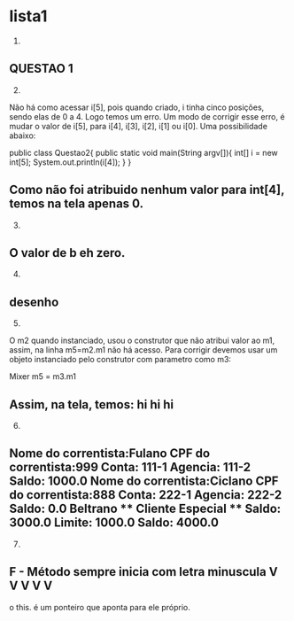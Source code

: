 # lista1

1.
QUESTAO 1
------------------------------------------------------------------------------
2.
Não há como acessar i[5], pois quando criado, i tinha cinco posições, sendo elas de 0 a 4. Logo temos um erro.
Um modo de corrigir esse erro, é mudar o valor de i[5], para i[4], i[3], i[2], i[1] ou i[0]. Uma possibilidade abaixo:

public class Questao2{
	public static void main(String argv[]){
		int[] i = new int[5];
		System.out.println(i[4]);
	}
}

Como não foi atribuido nenhum valor para int[4], temos na tela apenas 0.
------------------------------------------------------------------------------
3.
O valor de b eh zero.
------------------------------------------------------------------------------
4.
desenho
------------------------------------------------------------------------------
5.
O m2 quando instanciado, usou o construtor que não atribui valor ao m1, assim, na linha m5=m2.m1 não há acesso.
Para corrigir devemos usar um objeto instanciado pelo construtor com parametro como m3:

Mixer m5 = m3.m1

Assim, na tela, temos:
hi hi hi
------------------------------------------------------------------------------
6. 
Nome do correntista:Fulano
CPF do correntista:999
Conta: 111-1
Agencia: 111-2
Saldo: 1000.0
Nome do correntista:Ciclano
CPF do correntista:888
Conta: 222-1
Agencia: 222-2
Saldo: 0.0
Beltrano ** Cliente Especial ** 
Saldo: 3000.0
Limite: 1000.0
Saldo: 4000.0
------------------------------------------------------------------------------
7.
F - Método sempre inicia com letra minuscula
V
V
V
V
V
------------------------------------------------------------------------------
o this. é um ponteiro que aponta para ele próprio.
